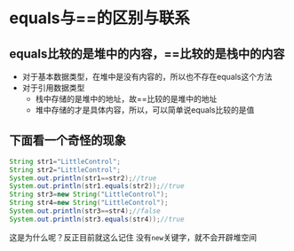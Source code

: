 # equals与==的区别与联系

## equals比较的是堆中的内容，==比较的是栈中的内容

- 对于基本数据类型，在堆中是没有内容的，所以也不存在equals这个方法
- 对于引用数据类型
  - 栈中存储的是堆中的地址，故==比较的是堆中的地址
  - 堆中存储的才是具体内容，所以，可以简单说equals比较的是值

## 下面看一个奇怪的现象

```java
String str1="LittleControl";
String str2="LittleControl";
System.out.println(str1==str2);//true
System.out.println(str1.equals(str2));//true
String str3=new String("LittleControl");
String str4=new String("LittleControl");
System.out.println(str3==str4);//false
System.out.println(str3.equals(str4));//true
```

这是为什么呢？反正目前就这么记住
没有`new`关键字，就不会开辟堆空间